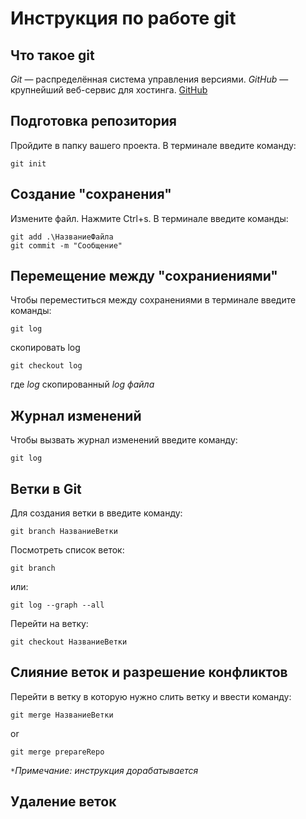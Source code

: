 # Инструкция по работе git

## Что такое git

*Git* — распределённая система управления версиями. *GitHub* — крупнейший веб-сервис для хостинга. [GitHub](https://github.com/)

## Подготовка репозитория

Пройдите в папку вашего проекта. В терминале введите команду: 
```
git init
```

## Создание "сохранения"

Измените файл. Нажмите Ctrl+s. В терминале введите команды:

```
git add .\НазваниеФайла
git commit -m "Сообщение"
```

## Перемещение между "сохраниениями"

Чтобы переместиться между сохранениями в терминале введите команды:

```
git log
```

скопировать log

```
git checkout log
```
где *log* скопированный *log файла*


## Журнал изменений

Чтобы вызвать журнал изменений введите команду:

```
git log
```

## Ветки в Git

Для создания ветки в введите команду:

```
git branch НазваниеВетки
```

Посмотреть список веток:

```
git branch
```

или:

```
git log --graph --all
```

Перейти на ветку:

```
git checkout НазваниеВетки
```

## Слияние веток и разрешение конфликтов

Перейти в ветку в которую нужно слить ветку и ввести команду:

```
git merge НазваниеВетки
```

or

```
git merge prepareRepo
```
`*`*Примечание: инструкция дорабатывается*

## Удаление веток